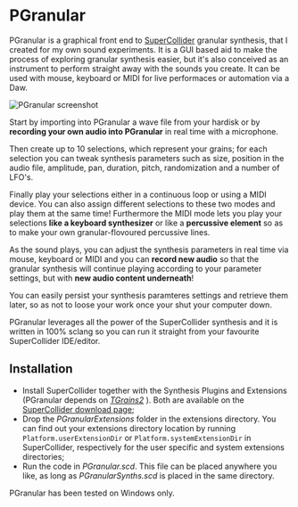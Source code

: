 # PGranular


PGranular is a graphical front end to [SuperCollider](http://supercollider.github.io) 
granular synthesis, that I created for my own sound experiments. It is a GUI based aid
to make the process of exploring granular synthesis easier, but it's also conceived as
an instrument to perform straight away with the sounds you create. It can be used with
mouse, keyboard or MIDI for live performaces or automation via a Daw.

![PGranular screenshot](https://martinfm.files.wordpress.com/2015/04/pgranular1.jpg)

Start by importing into PGranular a wave file from your hardisk or by
**recording your own audio into PGranular** in real time with a microphone. 

Then create up to 10 selections, which represent your grains; for each selection you
can tweak synthesis parameters such as size, position in the audio file, amplitude,
pan, duration, pitch, randomization and a number of LFO's.

Finally play your selections either in a continuous loop or using a MIDI device.
You can also assign different selections to these two modes and play them at the same time!
Furthermore the MIDI mode lets you play your selections **like a keyboard synthesizer** or
like a **percussive element** so as to make your own granular-flovoured percussive lines.

As the sound plays, you can adjust the synthesis parameters in real time via mouse,
keyboard or MIDI and you can **record new audio** so that the granular synthesis
will continue playing according to your parameter settings, but with **new audio content underneath**!

You can easily persist your synthesis paramteres settings and retrieve them later, so as not to
loose your work once your shut your computer down.

PGranular leverages all the power of the SuperCollider synthesis and it is written
in 100% sclang so you can run it straight from your favourite SuperCollider IDE/editor. 

## Installation


 * Install SuperCollider together with the Synthesis Plugins and Extensions
 (PGranular depends on [*TGrains2*](http://doc.sccode.org/Classes/TGrains2.html) ).
 Both are available on the [SuperCollider download page](http://supercollider.github.io/download.html);
 * Drop the *PGranularExtensions* folder in the extensions directory. You can find out
 your extensions directory location by running `Platform.userExtensionDir` or 
 `Platform.systemExtensionDir` in SuperCollider, respectively for the user
 specific and system extensions directories;
 * Run the code in *PGranular.scd*. This file can be placed anywhere
 you like, as long as *PGranularSynths.scd* is placed in the same directory. 

PGranular has been tested on Windows only.
